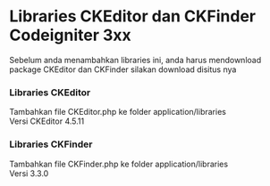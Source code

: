 # Libraries CKEditor dan CKFinder Codeigniter 3xx 

Sebelum anda menambahkan libraries ini, anda harus mendownload package CKEditor dan CKFinder silakan download disitus nya

<h3>Libraries CKEditor</h3> 
Tambahkan file CKEditor.php ke folder application/libraries <br>
Versi CKEditor 4.5.11 


<h3>Libraries CKFinder</h3> 
Tambahkan file CKFinder.php ke folder application/libraries <br>
Versi 3.3.0 

